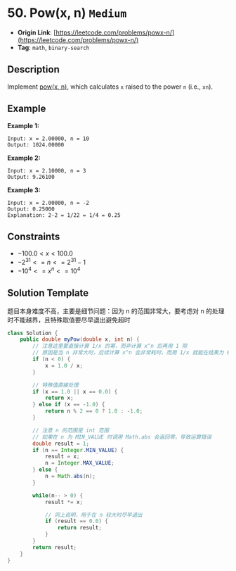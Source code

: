 # 50. Pow(x, n) `Medium`

- **Origin Link**: [https://leetcode.com/problems/powx-n/](https://leetcode.com/problems/powx-n/)
- **Tag**: `math`,  `binary-search`


## Description

Implement [pow(x, n)](http://www.cplusplus.com/reference/valarray/pow/), which calculates `x` raised to the power `n` (i.e., `xn`).


## Example

**Example 1:**

```
Input: x = 2.00000, n = 10
Output: 1024.00000
```

**Example 2:**

```
Input: x = 2.10000, n = 3
Output: 9.26100
```

**Example 3:**

```
Input: x = 2.00000, n = -2
Output: 0.25000
Explanation: 2-2 = 1/22 = 1/4 = 0.25
```


## Constraints

- $-100.0 < x < 100.0$
- $-2^{31} <= n <= 2^{31}-1$
- $-10^4 <= x^n <= 10^4$


## Solution Template

题目本身难度不高，主要是细节问题：因为 n 的范围非常大，要考虑对 n 的处理时不能越界，且特殊取值要尽早退出避免超时

```java
class Solution {
    public double myPow(double x, int n) {
        // 注意这里要直接计算 1/x 的幂，而非计算 x^n 后再用 1 除
        // 原因是当 n 非常大时，后续计算 x^n 会非常耗时，而用 1/x 就能在结果为 0 时尽快退出循环
        if (n < 0) {
            x = 1.0 / x;
        }

        // 特殊值直接处理
        if (x == 1.0 || x == 0.0) {
            return x;
        } else if (x == -1.0) {
            return n % 2 == 0 ? 1.0 : -1.0;
        }

        // 注意 n 的范围是 int 范围
        // 如果在 n 为 MIN_VALUE 时调用 Math.abs 会返回零，导致运算错误
        double result = 1;
        if (n == Integer.MIN_VALUE) {
            result = x;
            n = Integer.MAX_VALUE;
        } else {
            n = Math.abs(n);
        }

        while(n-- > 0) {
            result *= x;

            // 同上说明，用于在 n 较大时尽早退出
            if (result == 0.0) {
                return result;
            }
        }
        return result;
    }
}
```
